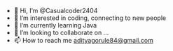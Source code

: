- 👋 Hi, I’m @Casualcoder2404
- 👀 I’m interested in coding, connecting to new people 
- 🌱 I’m currently learning Java
- 💞️ I’m looking to collaborate on ...
- 📫 How to reach me adityagorule84@gmail.com

<!---
Casualcoder2404/Casualcoder2404 is a ✨ special ✨ repository because its `README.md` (this file) appears on your GitHub profile.
You can click the Preview link to take a look at your changes.
--->
